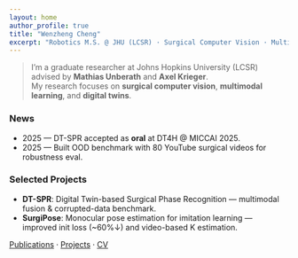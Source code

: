 ```yaml
---
layout: home
author_profile: true
title: "Wenzheng Cheng"
excerpt: "Robotics M.S. @ JHU (LCSR) · Surgical Computer Vision · Multimodal · Digital Twin"
---
```


> I’m a graduate researcher at Johns Hopkins University (LCSR) advised by **Mathias Unberath** and **Axel Krieger**.  
> My research focuses on **surgical computer vision**, **multimodal learning**, and **digital twins**.

### News
- 2025 — DT-SPR accepted as **oral** at DT4H @ MICCAI 2025.
- 2025 — Built OOD benchmark with 80 YouTube surgical videos for robustness eval.

### Selected Projects
- **DT-SPR**: Digital Twin-based Surgical Phase Recognition — multimodal fusion & corrupted-data benchmark.
- **SurgiPose**: Monocular pose estimation for imitation learning — improved init loss (~60%↓) and video-based K estimation.

[Publications](/publications/) · [Projects](/projects/) · [CV](/assets/Wenzheng_Cheng_Resume.pdf)
